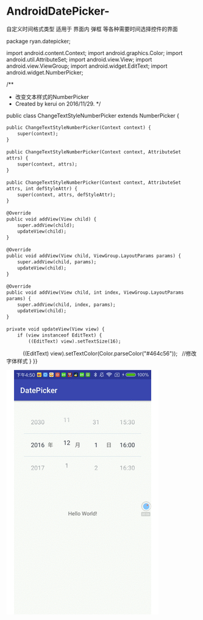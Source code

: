 # AndroidDatePicker-
自定义时间格式类型 适用于 界面内 弹框 等各种需要时间选择控件的界面

package ryan.datepicker;

import android.content.Context;
import android.graphics.Color;
import android.util.AttributeSet;
import android.view.View;
import android.view.ViewGroup;
import android.widget.EditText;
import android.widget.NumberPicker;

/**
 * 改变文本样式的NumberPicker
 * Created by kerui on 2016/11/29.
 */

public class ChangeTextStyleNumberPicker extends NumberPicker {

    public ChangeTextStyleNumberPicker(Context context) {
        super(context);
    }

    public ChangeTextStyleNumberPicker(Context context, AttributeSet attrs) {
        super(context, attrs);
    }

    public ChangeTextStyleNumberPicker(Context context, AttributeSet attrs, int defStyleAttr) {
        super(context, attrs, defStyleAttr);
    }

    @Override
    public void addView(View child) {
        super.addView(child);
        updateView(child);
    }

    @Override
    public void addView(View child, ViewGroup.LayoutParams params) {
        super.addView(child, params);
        updateView(child);
    }

    @Override
    public void addView(View child, int index, ViewGroup.LayoutParams params) {
        super.addView(child, index, params);
        updateView(child);
    }

    private void updateView(View view) {
        if (view instanceof EditText) {
            ((EditText) view).setTextSize(16);
            ((EditText) view).setTextColor(Color.parseColor("#464c56"));  
            //修改字体样式
            }
    }}

![image](https://github.com/Ryanke/AndroidDatePicker-/blob/master/DatePicker/readme.gif)   
